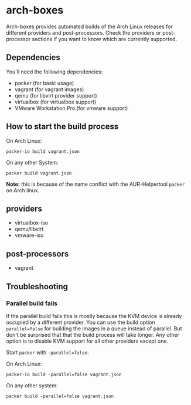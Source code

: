 # arch-boxes

Arch-boxes provides automated builds of the Arch Linux releases for
different providers and post-processors. Check the providers or post-processor sections if you want to know
which are currently supported.

## Dependencies

You'll need the following dependencies:

* packer (for basic usage)
* vagrant (for vagrant images)
* qemu (for libvirt provider support)
* virtualbox (for virtualbox support)
* VMware Workstation Pro (for vmware support)

## How to start the build process

On Arch Linux:

`packer-io build vagrant.json`

On any other System:

`packer build vagrant.json`

**Note:** this is because of the name conflict with the AUR-Helpertool
`packer` on Arch linux.

## providers

* virtualbox-iso
* qemu/libvirt
* vmware-iso

## post-processors

* vagrant

## Troubleshooting

### Parallel build fails
If the parallel build fails this is mostly because the KVM device is
already occupied by a different provider. You can use the build option
`parallel=false` for building the images in a queue instead of parallel.
But don't be surprised that that the build process will take longer. Any
other option is to disable KVM support for all other providers except
one.

Start `packer` with `-parallel=false`:

On Arch Linux:

`packer-io build -parallel=false vagrant.json`

On any other system:

`packer build -parallel=false vagrant.json`
